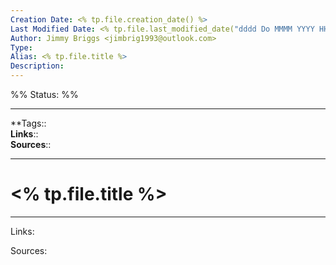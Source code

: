 ```yaml
---
Creation Date: <% tp.file.creation_date() %>
Last Modified Date: <% tp.file.last_modified_date("dddd Do MMMM YYYY HH:mm:ss") %>
Author: Jimmy Briggs <jimbrig1993@outlook.com>
Type:
Alias: <% tp.file.title %>
Description:
---
```

%%
Status: 
%%

---
**Tags::  
**Links**::  
**Sources**::  

---

# <% tp.file.title %>

***

Links: 

Sources:


